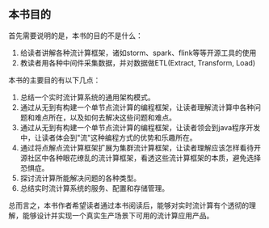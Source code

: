 ## 本书目的

首先需要说明的是，本书的目的不是什么：

1. 给读者讲解各种流计算框架，诸如storm、spark、flink等等开源工具的使用
2. 教读者用各种中间件采集数据，并对数据做ETL(Extract, Transform, Load)

本书的主要目的有以下几点：

1. 总结一个实时流计算系统的通用架构模式。
2. 通过从无到有构建一个单节点流计算的编程框架，让读者理解流计算中各种问题和难点所在，以及如何去解决这些问题和难点。
3. 通过从无到有构建一个单节点流计算的编程框架，让读者领会到java程序开发中，让读者体会到"流"这种编程方式的优势和乐趣所在。
4. 通过将点解点流计算框架扩展为集群流计算框架，让读者理解应该怎样看待开源社区中各种眼花缭乱的流计算框架，看透这些流计算框架的本质，避免选择恐惧症。
5. 探讨流计算所能解决问题的各种类型。
6. 总结实时流计算系统的服务、配置和存储管理。

总而言之，本书作者希望读者通过本书阅读后，能够对实时流计算有个透彻的理解，能够设计并实现一个真实生产场景下可用的流计算应用产品。

